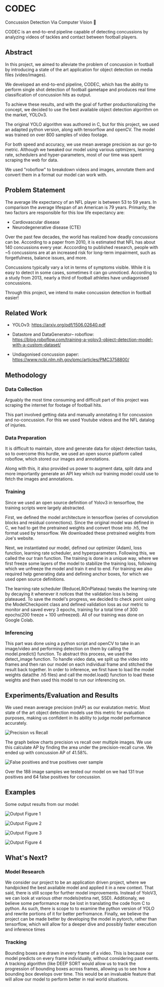 # CODEC

Concussion Detection Via Computer Vision 🏈

CODEC is an end-to-end pipeline capable of detecting concussions by analyzing videos of tackles and contact between football players. 
 
## Abstract
In this project, we aimed to alleviate the problem of concussion in football by introducing a state of the art application for object detection on media files (video/images).

We developed an end-to-end pipeline, CODEC, which has the ability to perform single shot detection of football gametape and produces real time classification of concussion hits as output.

To achieve these results, and with the goal of further productionalizing the concept, we decided to use the best available object detection algorithm on the market, YOLOv3.

The original YOLO algorithm was authored in C, but for this project, we used an adapted python version, along with tensorflow and openCV. The model was trained on over 800 samples of video footage.

For both speed and accuracy, we use mean average precision as our go-to metric. Although we tweaked our model using various optmizers, learning rate, schedulers and hyper-parameters, most of our time was spent scraping the web for data.

We used "roboflow" to breakdown videos and images, annotate them and convert them in a format our model can work with. 

## Problem Statement

The average life expectancy of an NFL player is between 53 to 59 years. In comparison the average lifespan of an American is 79 years. Primarily, the two factors are responsible for this low life expectancy are: 

- Cardiovascular disease
- Neurodegenerative disease (CTE)

Over the past few decades, the world has realized how deadly concussions can be. According to a paper from 2010, it is estimated that NFL has about 140 concussions every year. Acccording to published research, people with ~5 concussions are at an increased risk for long-term impairment, such as forgetfulness, balance issues, and more. 

Concussions typically vary a lot in terms of symptoms visible. While it is easy to detect in some cases, sometimes it can go unnoticed. According to a study from 2013, nearly a third of football athletes have undiagonised concussions.

Through this project, we intend to make concussion detection in football easier!

## Related Work

- YOLOv3: https://arxiv.org/pdf/1506.02640.pdf

- Datastore and DataGenerator– roboflow: https://blog.roboflow.com/training-a-yolov3-object-detection-model-with-a-custom-dataset/

- Undiagonised concussion paper: https://www.ncbi.nlm.nih.gov/pmc/articles/PMC3758800/


## Methodology

### Data Collection

Arguably the most time consuming and difficult part of this project was scraping the internet for footage of football hits. 

This part involved getting data and manually annotating it for concussion and no-concussion. For this we used Youtube videos and the NFL datalog of injuries.

### Data Preparation

It is difficult to maintain, store and generate data for object detection tasks, so to overcome this hurdle, we used an open source platform called roboflow, which stored our images and annotations. 

Along with this, it also provided us power to augment data, split data and more importantly generate an API key which our training model could use to fetch the images and annotations. 

### Training

Since we used an open source definition of Yolov3 in tensorflow, the training scripts were largely abstracted. 

First, we defined the model architecture in tensorflow (series of convolution blocks and residual connections). Since the original model was defined in C, we had to get the pretrained weights and convert those into .h5, the format used by tensorflow. We downloaded these pretrained weights from Joe's website. 

Next, we instantiated our model, defined our optimizer (Adam), loss function, learning rate scheduler, and hyperparameters. Following this, we called the our train function. The training is done in a unique way, where we first freeze some layers of the model to stabilize the training loss, following which we unfreeze the model and train it end to end. For training we also required help generating data and defining anchor boxes, for which we used open source definitions. 

The learning rate scheduler (ReduceLROnPlateau) tweaks the learning rate by decaying it whenever it notices that the validation loss is being plateaued. To save the model's progress, we decided to check point using the ModelCheckpoint class and defined validation loss as our metric to monitor and saved every 3 epochs, training for a total time of 300 epochs(200 freeze + 100 unfreezed). All of our training was done on Google Colab.

### Inferencing

This part was done using a python script and openCV to take in an image/video and performing detection on them by calling the model.predict() function. To abstract this process, we used the detect_image function. To handle video data, we split up the video into frames and then ran our model on each individual frame and stitched the result back together. In order to inference, we first have to load the model weights data(the .h5 files) and call the model.load() function to load these weights and then used this model to run our inferencing on.

## Experiments/Evaluation and Results

We used mean average precision (mAP) as our evalutation metric. Most state of the art object detection models use this metric for evaluation purposes, making us confident in its ability to judge model performance accurately. 

![Precision vs Recall](data/concussion.png)

The graph below charts precision vs recall over multiple images. We use this calculate AP by finding the area under the precision-recall curve. We ended up with concussion AP of 41.58%. 

![False positives and true positives over sample](data/detection-results-info.png) 

Over the 188 image samples we tested our model on we had 131 true positives and 64 false positives for concussion. 

## Examples

Some output results from our model: 

![Output Figure 1](data/ex1.png)

![Output Figure 2](data/ex2.png)

![Output Figure 3](data/ex3.png)

![Output Figure 4](data/ex4.png)


## What's Next?

### Model Research

We consider our project to be an application driven project, where we handpicked the best available model and applied it in a new context. That said, there is still scope for further model improvements. Instead of YoloV3, we can look at various other models(retina net, SSD). Additionaly, we believe some performance may be lost in translating the code from C to python. As such, there is scope to to examine the python version of YOLO and rewrite portions of it for better perfromance. Finally, we believe the project can be made better by developing the model in pytorch, rather than tensorflow, which will allow for a deeper dive and possibly faster execution and inference times 

### Tracking

Bounding boxes are drawn in every frame of a video. This is because our model predicts on every frame individually, without considering past events. A tracking algorithm (like DEEP SORT would allow us to track the progression of bounding boxes across frames, allowing us to see how a bounding box develops over time. This would be an invaluable feature that will allow our model to perform better in real world situations. 

